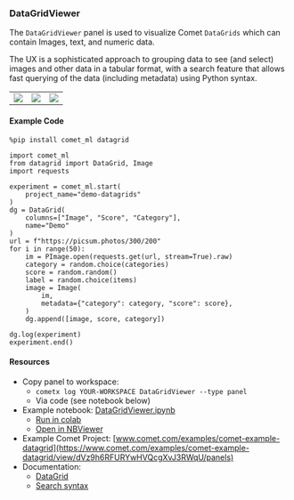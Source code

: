 ### DataGridViewer

The `DataGridViewer` panel is used to visualize Comet `DataGrids` which
can contain Images, text, and numeric data.

The UX is a sophisticated approach to grouping data to see (and select)
images and other data in a tabular format, with a search feature that
allows fast querying of the data (including metadata) using Python syntax.

<table>
<tr>
<td>
<img src="https://raw.githubusercontent.com/comet-ml/comet-examples/refs/heads/master/panels/DataGridViewer/tabular-view.png" 
     style="max-width: 300px; max-height: 300px;">
</img>
</td>
<td>
<img src="https://raw.githubusercontent.com/comet-ml/comet-examples/refs/heads/master/panels/DataGridViewer/group-by.png" 
     style="max-width: 300px; max-height: 300px;">
</img>
</td>
<td>
<img src="https://raw.githubusercontent.com/comet-ml/comet-examples/refs/heads/master/panels/DataGridViewer/image-dialog.png" 
     style="max-width: 300px; max-height: 300px;">
</img>
</td>
</tr>
</table>

#### Example Code

```
%pip install comet_ml datagrid

import comet_ml
from datagrid import DataGrid, Image
import requests

experiment = comet_ml.start(
    project_name="demo-datagrids"
)
dg = DataGrid(
    columns=["Image", "Score", "Category"],
    name="Demo"
)
url = f"https://picsum.photos/300/200"
for i in range(50):
    im = PImage.open(requests.get(url, stream=True).raw)
    category = random.choice(categories)
    score = random.random()
    label = random.choice(items)
    image = Image(
        im,
        metadata={"category": category, "score": score},
    )
    dg.append([image, score, category])

dg.log(experiment)
experiment.end()
```

#### Resources

* Copy panel to workspace:
  * `cometx log YOUR-WORKSPACE DataGridViewer --type panel`
  * Via code (see notebook below)
* Example notebook: [DataGridViewer.ipynb](https://github.com/comet-ml/comet-examples/blob/master/panels/DataGridViewer/DataGridViewer.ipynb)
  * [Run in colab](https://colab.research.google.com/github/comet-ml/comet-examples/blob/master/panels/DataGridViewer/DataGridViewer.ipynb)
  * [Open in NBViewer](https://nbviewer.org/github/comet-ml/comet-examples/blob/master/panels/DataGridViewer/DataGridViewer.ipynb)
* Example Comet Project: [www.comet.com/examples/comet-example-datagrid](https://www.comet.com/examples/comet-example-datagrid/view/dVz9h6RFURYwHVQcgXvJ3RWqU/panels)
* Documentation: 
  * [DataGrid](https://github.com/dsblank/datagrid)
  * [Search syntax](https://github.com/dsblank/datagrid/blob/main/Search.md)
